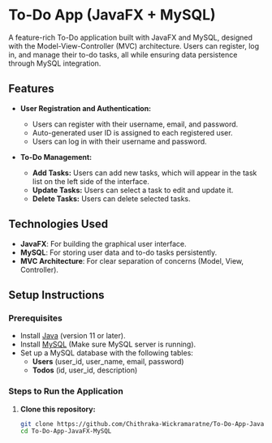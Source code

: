 # To-Do App (JavaFX + MySQL)

A feature-rich To-Do application built with JavaFX and MySQL, designed with the Model-View-Controller (MVC) architecture. Users can register, log in, and manage their to-do tasks, all while ensuring data persistence through MySQL integration.

## Features
- **User Registration and Authentication:**
  - Users can register with their username, email, and password.
  - Auto-generated user ID is assigned to each registered user.
  - Users can log in with their username and password.
  
- **To-Do Management:**
  - **Add Tasks:** Users can add new tasks, which will appear in the task list on the left side of the interface.
  - **Update Tasks:** Users can select a task to edit and update it.
  - **Delete Tasks:** Users can delete selected tasks.

## Technologies Used
- **JavaFX**: For building the graphical user interface.
- **MySQL**: For storing user data and to-do tasks persistently.
- **MVC Architecture**: For clear separation of concerns (Model, View, Controller).

## Setup Instructions

### Prerequisites
- Install [Java](https://www.oracle.com/java/technologies/javase-jdk11-downloads.html) (version 11 or later).
- Install [MySQL](https://dev.mysql.com/downloads/installer/) (Make sure MySQL server is running).
- Set up a MySQL database with the following tables:
  - **Users** (user_id, user_name, email, password)
  - **Todos** (id, user_id, description)

### Steps to Run the Application

1. **Clone this repository:**
   ```bash
   git clone https://github.com/Chithraka-Wickramaratne/To-Do-App-JavaFX-MySQL-.git
   cd To-Do-App-JavaFX-MySQL
